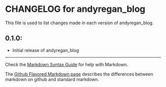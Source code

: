 # CHANGELOG for andyregan_blog

This file is used to list changes made in each version of andyregan_blog.

## 0.1.0:

* Initial release of andyregan_blog

- - - 
Check the [Markdown Syntax Guide](http://daringfireball.net/projects/markdown/syntax) for help with Markdown.

The [Github Flavored Markdown page](http://github.github.com/github-flavored-markdown/) describes the differences between markdown on github and standard markdown.
